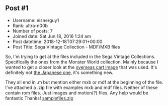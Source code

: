 ## Post #1
- Username: eisnerguy1
- Rank: ultra-n00b
- Number of posts: 7
- Joined date: Sat Jun 18, 2016 1:24 am
- Post datetime: 2018-12-18T07:29:01+00:00
- Post Title: Sega Vintage Collection - MDF/MXB files

So, I'm trying to get at the files included in the Sega Vintage Collections.  Specifically the ones from the Monster World collection.  Mainly because I wanted to get a closer look at the [overseas cart image](http://download.xbox.com/content/images/66acd000-77fe-1000-9115-d80258410b72/1033/screenlg13.jpg) that was used.  It's definitely not [the Japanese one](https://segaretro.org/images/5/59/Monster_World_IV_MD_JP_cart.jpg), it's something new.

They all end in .m but mention either mxb or mdf at the beginning of the file.  I've attached a .zip file with examples mxb and mdf files.  Neither of these contain rom files.  Just images and motion(?) files.   Any help would be fantastic    Thanks!
[samplefiles.zip](https://xentaxbackup.github.io/file/15341_samplefiles.zip)
